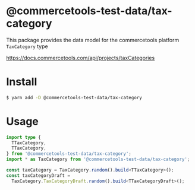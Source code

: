 # @commercetools-test-data/tax-category

This package provides the data model for the commercetools platform `TaxCategory` type

https://docs.commercetools.com/api/projects/taxCategories

# Install

```bash
$ yarn add -D @commercetools-test-data/tax-category
```

# Usage

```ts
import type {
  TTaxCategory,
  TTaxCategory,
} from '@commercetools-test-data/tax-category';
import * as TaxCategory from '@commercetools-test-data/tax-category';

const taxCategory = TaxCategory.random().build<TTaxCategory>();
const taxCategoryDraft =
  TaxCategory.TaxCategoryDraft.random().build<TTaxCategoryDraft>();
```
